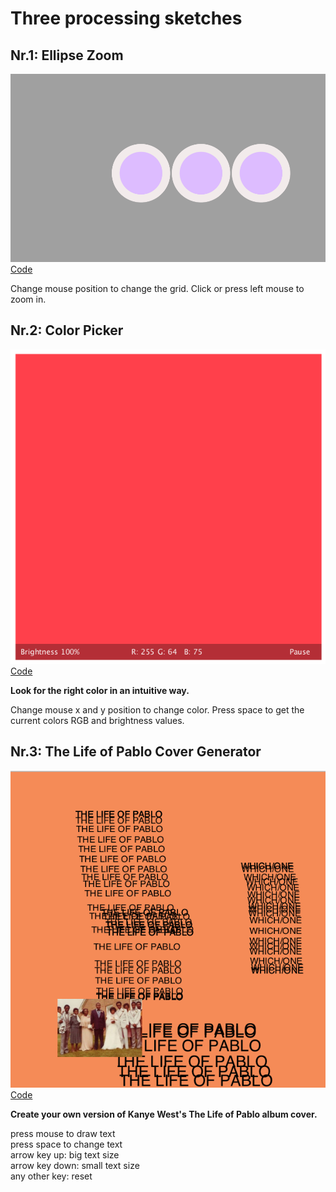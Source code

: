 # Three processing sketches


## Nr.1: Ellipse Zoom  
![Screenshot](scrn1.png)  
[Code](ellipseZoom.pde)   
  
  
Change mouse position to change the grid. Click or press left mouse to zoom in.  
  
## Nr.2: Color Picker  
![Screenshot](scrn2.png)  
[Code](colorPicker.pde)  

  
**Look for the right color in an intuitive way.**  
  
Change mouse x and y position to change color. Press space to get the current colors RGB and brightness values.

## Nr.3: The Life of Pablo Cover Generator  
![Screenshot](scrn3.png)  
[Code](sketch_lifeOfPablo/sketch_lifeOfPablo.pde)  

  
**Create your own version of Kanye West's The Life of Pablo album cover.**    

press mouse to draw text  
press space to change text  
arrow key up: big text size  
arrow key down: small text size    
any other key: reset  



